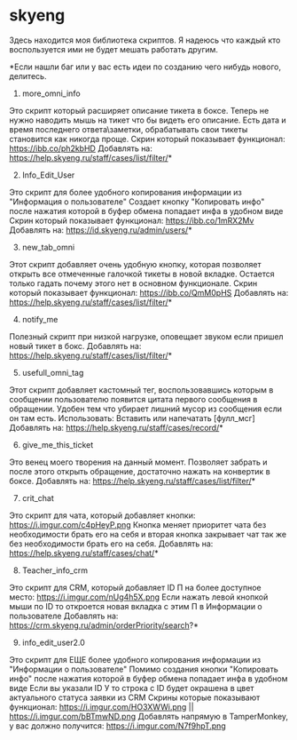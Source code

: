 # skyeng
Здесь находится моя библиотека скриптов.
Я надеюсь что каждый кто воспользуется ими не будет мешать работать другим.

*Если нашли баг
или у вас есть идеи по созданию чего нибудь нового, делитесь.

1. more_omni_info

Это скрипт который расширяет описание тикета в боксе. Теперь не нужно наводить мышь на тикет что бы видеть его описание.
Есть дата и время последнего ответа\заметки, обрабатывать свои тикеты становится как никогда проще.
Скрин который показывает функционал: https://ibb.co/ph2kbHD
Добавлять на: https://help.skyeng.ru/staff/cases/list/filter/*

2. Info_Edit_User

Это скрипт для более удобного копирования информации из "Информация о пользователе"
Создает кнопку "Копировать инфо" после нажатия которой в буфер обмена попадает инфа в удобном виде
Скрин который показывает функционал: https://ibb.co/1mRX2Mv
Добавлять на: https://id.skyeng.ru/admin/users/*

3. new_tab_omni

Этот скрипт добавляет очень удобную кнопку, которая позволяет открыть все отмеченные галочкой тикеты в новой вкладке.
Остается только гадать почему этого нет в основном функционале.
Скрин который показывает функционал: https://ibb.co/QmM0pHS
Добавлять на: https://help.skyeng.ru/staff/cases/list/filter/*

4. notify_me

Полезный скрипт при низкой нагрузке, оповещает звуком если пришел новый тикет в бокс.
Добавлять на: https://help.skyeng.ru/staff/cases/list/filter/*

5. usefull_omni_tag

Этот скрипт добавляет кастомный тег, воспользовавшись которым в сообщении пользователю появится цитата первого сообщения в обращении.
Удобен тем что убирает лишний мусор из сообщения если он там есть.
Использовать: Вставить или напечатать [фулл_мсг]
Добавлять на: https://help.skyeng.ru/staff/cases/record/*

6. give_me_this_ticket

Это венец моего творения на данный момент. 
Позволяет забрать и после этого открыть обращение, достаточно нажать на конвертик в боксе.
Добавлять на: https://help.skyeng.ru/staff/cases/list/filter/*

7. crit_chat

Это скрипт для чата, который добавляет кнопки: https://i.imgur.com/c4pHeyP.png
Кнопка меняет приоритет чата без необходимости брать его на себя и вторая кнопка закрывает чат так же без необходимости брать его на себя.
Добавлять на: https://help.skyeng.ru/staff/cases/chat/*

8. Teacher_info_crm

Это скрипт для CRM, который добавляет ID П на более доступное место: https://i.imgur.com/nUg4h5X.png
Если нажать левой кнопкой мыши по ID то откроется новая вкладка с этим П в Информации о пользователе
Добавлять на: https://crm.skyeng.ru/admin/orderPriority/search?*

9. info_edit_user2.0

Это скрипт для ЕЩЕ более удобного копирования информации из "Информации о пользователе"
Помимо создания кнопки "Копировать инфо" после нажатия которой в буфер обмена попадает инфа в удобном виде
Если вы указали ID У то строка с ID будет окрашена в цвет актуального статуса заявки из CRM
Скрины которые показывают функционал: https://i.imgur.com/HO3XWWi.png   ||   https://i.imgur.com/bBTmwND.png
Добавлять напрямую в TamperMonkey, у вас должно получится: https://i.imgur.com/N7f9hpT.png
